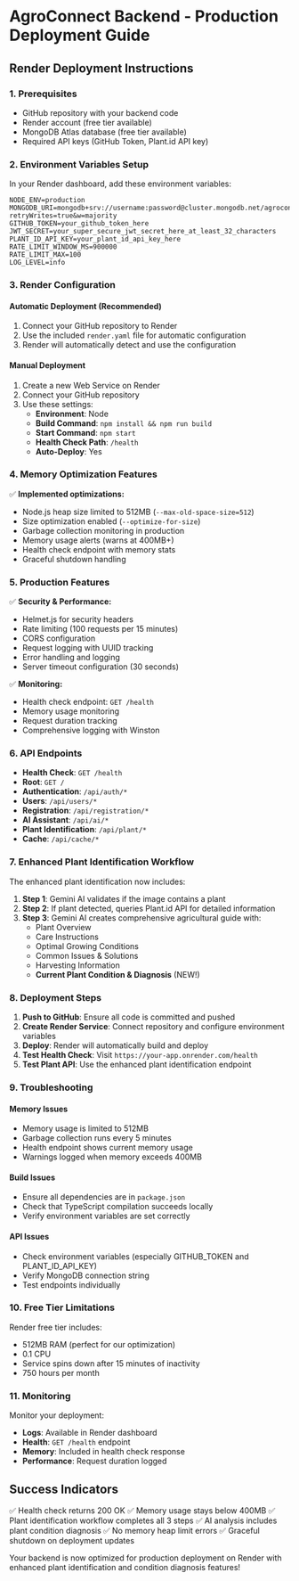 # AgroConnect Backend - Production Deployment Guide

## Render Deployment Instructions

### 1. Prerequisites

- GitHub repository with your backend code
- Render account (free tier available)
- MongoDB Atlas database (free tier available)
- Required API keys (GitHub Token, Plant.id API key)

### 2. Environment Variables Setup

In your Render dashboard, add these environment variables:

```
NODE_ENV=production
MONGODB_URI=mongodb+srv://username:password@cluster.mongodb.net/agroconnect?retryWrites=true&w=majority
GITHUB_TOKEN=your_github_token_here
JWT_SECRET=your_super_secure_jwt_secret_here_at_least_32_characters
PLANT_ID_API_KEY=your_plant_id_api_key_here
RATE_LIMIT_WINDOW_MS=900000
RATE_LIMIT_MAX=100
LOG_LEVEL=info
```

### 3. Render Configuration

#### Automatic Deployment (Recommended)

1. Connect your GitHub repository to Render
2. Use the included `render.yaml` file for automatic configuration
3. Render will automatically detect and use the configuration

#### Manual Deployment

1. Create a new Web Service on Render
2. Connect your GitHub repository
3. Use these settings:
   - **Environment**: Node
   - **Build Command**: `npm install && npm run build`
   - **Start Command**: `npm start`
   - **Health Check Path**: `/health`
   - **Auto-Deploy**: Yes

### 4. Memory Optimization Features

✅ **Implemented optimizations:**

- Node.js heap size limited to 512MB (`--max-old-space-size=512`)
- Size optimization enabled (`--optimize-for-size`)
- Garbage collection monitoring in production
- Memory usage alerts (warns at 400MB+)
- Health check endpoint with memory stats
- Graceful shutdown handling

### 5. Production Features

✅ **Security & Performance:**

- Helmet.js for security headers
- Rate limiting (100 requests per 15 minutes)
- CORS configuration
- Request logging with UUID tracking
- Error handling and logging
- Server timeout configuration (30 seconds)

✅ **Monitoring:**

- Health check endpoint: `GET /health`
- Memory usage monitoring
- Request duration tracking
- Comprehensive logging with Winston

### 6. API Endpoints

- **Health Check**: `GET /health`
- **Root**: `GET /`
- **Authentication**: `/api/auth/*`
- **Users**: `/api/users/*`
- **Registration**: `/api/registration/*`
- **AI Assistant**: `/api/ai/*`
- **Plant Identification**: `/api/plant/*`
- **Cache**: `/api/cache/*`

### 7. Enhanced Plant Identification Workflow

The enhanced plant identification now includes:

1. **Step 1**: Gemini AI validates if the image contains a plant
2. **Step 2**: If plant detected, queries Plant.id API for detailed information
3. **Step 3**: Gemini AI creates comprehensive agricultural guide with:
   - Plant Overview
   - Care Instructions
   - Optimal Growing Conditions
   - Common Issues & Solutions
   - Harvesting Information
   - **Current Plant Condition & Diagnosis** (NEW!)

### 8. Deployment Steps

1. **Push to GitHub**: Ensure all code is committed and pushed
2. **Create Render Service**: Connect repository and configure environment variables
3. **Deploy**: Render will automatically build and deploy
4. **Test Health Check**: Visit `https://your-app.onrender.com/health`
5. **Test Plant API**: Use the enhanced plant identification endpoint

### 9. Troubleshooting

#### Memory Issues

- Memory usage is limited to 512MB
- Garbage collection runs every 5 minutes
- Health endpoint shows current memory usage
- Warnings logged when memory exceeds 400MB

#### Build Issues

- Ensure all dependencies are in `package.json`
- Check that TypeScript compilation succeeds locally
- Verify environment variables are set correctly

#### API Issues

- Check environment variables (especially GITHUB_TOKEN and PLANT_ID_API_KEY)
- Verify MongoDB connection string
- Test endpoints individually

### 10. Free Tier Limitations

Render free tier includes:

- 512MB RAM (perfect for our optimization)
- 0.1 CPU
- Service spins down after 15 minutes of inactivity
- 750 hours per month

### 11. Monitoring

Monitor your deployment:

- **Logs**: Available in Render dashboard
- **Health**: `GET /health` endpoint
- **Memory**: Included in health check response
- **Performance**: Request duration logged

## Success Indicators

✅ Health check returns 200 OK
✅ Memory usage stays below 400MB
✅ Plant identification workflow completes all 3 steps
✅ AI analysis includes plant condition diagnosis
✅ No memory heap limit errors
✅ Graceful shutdown on deployment updates

Your backend is now optimized for production deployment on Render with enhanced plant identification and condition diagnosis features!
